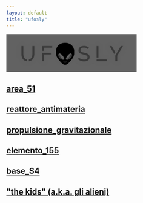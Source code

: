 ```yaml
---
layout: default
title: "ufosly"
---
```

<link rel="stylesheet" href="style.css">
<!--![ufosly](logo.jpg)-->
<img alt="ufosly logo" src="logo.jpg" widht="150" height="100" class="center">

## [area_51](area51.md)
## [reattore_antimateria](reattore_antimateria.md)
## [propulsione_gravitazionale](propulsione_gravitazionale.md)
## [elemento_155](elemento_115.md)
## [base_S4](base_s4.md)
## ["the kids" (a.k.a. gli alieni)](the_kids.md)


